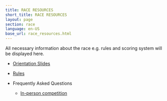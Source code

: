 ```yaml
---
title: RACE RESOURCES
short_title: RACE RESOURCES
layout: page
section: race
language: en-US
base_url: race_resources.html
---
```


All necessary information about the race e.g. rules and scoring system will be displayed here.

<!-- - [Orientation Slides (Nov 17 19:00 KST)](../static_data/KSTME2022_Orientation.pdf) -->
<!-- - [Orientation Slides (It will be open by May 25th)](../static_data/KSTME2022_Orientation.pdf) -->
- [Orientation Slides](../static_data/F1Tenth_Orientation_230908.pdf)
- [Rules](./rules.html)

- Frequently Asked Questions
  - [In-person competition](./faq-physical.html)
